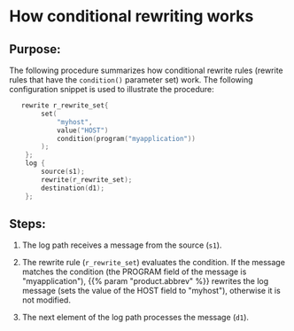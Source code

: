 ---
---
<!-- DISCLAIMER: This file is based on the syslog-ng Open Source Edition documentation https://github.com/balabit/syslog-ng-ose-guides/commit/2f4a52ee61d1ea9ad27cb4f3168b95408fddfdf2 and is used under the terms of The syslog-ng Open Source Edition Documentation License. The file has been modified by Axoflow. -->
# How conditional rewriting works

## Purpose:

The following procedure summarizes how conditional rewrite rules (rewrite rules that have the `condition()` parameter set) work. The following configuration snippet is used to illustrate the procedure:

```c
   rewrite r_rewrite_set{
        set(
            "myhost",
            value("HOST")
            condition(program("myapplication"))
        );
    };
    log {
        source(s1);
        rewrite(r_rewrite_set);
        destination(d1);
    };

```


## Steps:

1.  The log path receives a message from the source (`s1`).

2.  The rewrite rule (`r_rewrite_set`) evaluates the condition. If the message matches the condition (the PROGRAM field of the message is "myapplication"), {{% param "product.abbrev" %}} rewrites the log message (sets the value of the HOST field to "myhost"), otherwise it is not modified.

3.  The next element of the log path processes the message (`d1`).

